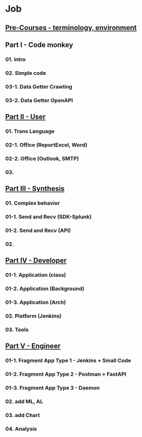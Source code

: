 # Job
## [Pre-Courses - terminology, environment](0_pre-courses/description.md) 
## Part I - Code monkey
### 01. intro
### 02. Simple code
### 03-1. Data Getter Crawling
### 03-2. Data Getter OpenAPI
## [Part II - User](II_code_monkey/description.md)
### 01. Trans Language
### 02-1. Office (ReportExcel, Word)
### 02-2. Office (Outlook, SMTP)
### 03. 
## [Part III - Synthesis](III_synthesis/description.md)
### 01. Complex behavior
### 01-1. Send and Recv (SDK-Splunk)
### 01-2. Send and Recv (API)
### 02. 
## [Part IV - Developer](IV_developer/description.md)
### 01-1. Application (class)
### 01-2. Application (Background)
### 01-3. Application (Arch)
### 02. Platform (Jenkins)
### 03. Tools
## [Part V - Engineer](V_engineer/description.md)
### 01-1. Fragment App Type 1 - Jenkins + Small Code
### 01-2. Fragment App Type 2 - Postman + FastAPI
### 01-3. Fragment App Type 3 - Daemon
### 02. add ML, AL
### 03. add Chart
### 04. Analysis
